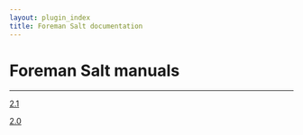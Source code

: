 ```yaml
---
layout: plugin_index
title: Foreman Salt documentation
---
```


# Foreman Salt manuals
-----------------------------

<div class='row plugin-manual'>
	<div class='col-md-4 center'>
		<a href="plugins/foreman_salt/2.1/index.html" class="btn-doc btn">
			<i class="fa fa-newspaper-o"></i>
			<p id='manual'>2.1</p>
		</a>
	</div>
  <div class='col-md-4 center'>
		<a href="plugins/foreman_salt/2.0/index.html" class="btn-doc btn">
			<i class="fa fa-newspaper-o"></i>
			<p id='manual'>2.0</p>
		</a>
	</div>
</div>
